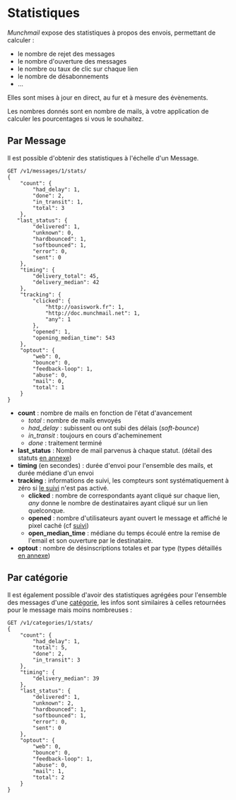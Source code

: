 Statistiques
============

*Munchmail* expose des statistiques à propos des envois, permettant de calculer :

 - le nombre de rejet des messages
 - le nombre d'ouverture des messages
 - le nombre ou taux de clic sur chaque lien
 - le nombre de désabonnements
 - ...

Elles sont mises à jour en direct, au fur et à mesure des évènements.

Les nombres donnés sont en nombre de mails, à votre application de calculer les
pourcentages si vous le souhaitez.

Par Message
-----------

Il est possible d'obtenir des statistiques à l'échelle d'un Message.

    GET /v1/messages/1/stats/
    {
        "count": {
            "had_delay": 1,
            "done": 2,
            "in_transit": 1,
            "total": 3
        },
       "last_status": {
            "delivered": 1,
            "unknown": 0,
            "hardbounced": 1,
            "softbounced": 1,
            "error": 0,
            "sent": 0
        },
        "timing": {
            "delivery_total": 45,
            "delivery_median": 42
        },
        "tracking": {
            "clicked": {
                "http://oasiswork.fr": 1,
                "http://doc.munchmail.net": 1,
                "any": 1
            },
            "opened": 1,
            "opening_median_time": 543
        },
        "optout": {
            "web": 0,
            "bounce": 0,
            "feedback-loop": 1,
            "abuse": 0,
            "mail": 0,
            "total": 1
        }
    }

- **count** : nombre de mails en fonction de l'état d'avancement
    - *total* : nombre de mails envoyés
    - *had_delay* : subissent ou ont subi des délais (*soft-bounce*)
    - *in_transit* : toujours en cours d'acheminement
    - *done* : traitement terminé
- **last_status** : Nombre de mail parvenus à chaque statut. (détail des statuts
    [en annexe](../../annexes/#statuts-de-mails))
- **timing** (en secondes) : durée d'envoi pour l'ensemble des mails, et durée
    médiane d'un envoi
- **tracking** : informations de suivi, les compteurs sont systématiquement à
    zéro si [le suivi](../tracking) n'est pas activé.
    - **clicked** : nombre de correspondants ayant cliqué sur chaque lien, *any*
      donne le nombre de destinataires ayant cliqué sur un lien quelconque.
    - **opened** : nombre d'utilisateurs ayant ouvert le message et affiché le
      pixel caché (cf [suivi](../tracking))
    - **open_median_time** : médiane du temps écoulé entre la remise de
      l'email et son ouverture par le destinataire.
- **optout** : nombre de désinscriptions totales et par type (types
               détaillés
               [en annexe](../../annexes/#types-de-desinscriptions-opt-outs))


Par catégorie
-------------

Il est également possible d'avoir des statistiques agrégées pour l'ensemble des
messages d'une [catégorie](../categories/), les infos sont similaires à celles
retournées pour le message mais moins nombreuses :

    GET /v1/categories/1/stats/
    {
        "count": {
            "had_delay": 1,
            "total": 5,
            "done": 2,
            "in_transit": 3
        },
        "timing": {
            "delivery_median": 39
        },
        "last_status": {
            "delivered": 1,
            "unknown": 2,
            "hardbounced": 1,
            "softbounced": 1,
            "error": 0,
            "sent": 0
        },
        "optout": {
            "web": 0,
            "bounce": 0,
            "feedback-loop": 1,
            "abuse": 0,
            "mail": 1,
            "total": 2
        }
    }
